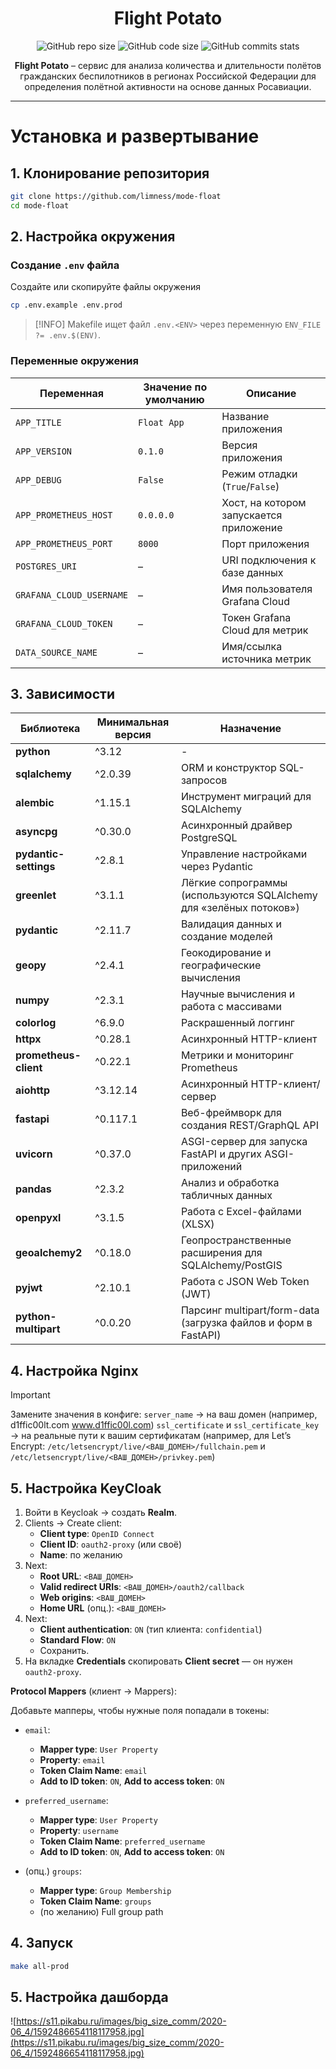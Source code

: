 <h1 align="center">Flight Potato</h1>
<div align="center">
	<img alt="GitHub repo size" src="https://img.shields.io/github/repo-size/limness/mode-float">
	<img alt="GitHub code size" src="https://img.shields.io/github/languages/code-size/limness/mode-float">
	<img alt="GitHub commits stats" src="https://img.shields.io/github/commit-activity/y/limness/mode-float">
</div>
<p align="center">
<strong>Flight Potato</strong> – сервис для анализа количества и длительности полётов гражданских беспилотников в 
регионах Российской Федерации для определения полётной активности на основе данных Росавиации.
</p>

--- 

# Установка и развертывание
## 1. Клонирование репозитория

```bash
git clone https://github.com/limness/mode-float
cd mode-float
```
## 2. Настройка окружения
### Создание `.env` файла
Создайте или скопируйте файлы окружения

```bash
cp .env.example .env.prod
```

> [!INFO]
> Makefile ищет файл `.env.<ENV>` через переменную `ENV_FILE ?= .env.$(ENV)`.

### Переменные окружения
| Переменная               | Значение по умолчанию | Описание                                |
|--------------------------|-----------------------|-----------------------------------------|
| `APP_TITLE`              | `Float App`           | Название приложения                     |
| `APP_VERSION`            | `0.1.0`               | Версия приложения                       |
| `APP_DEBUG`              | `False`               | Режим отладки (`True`/`False`)          |
| `APP_PROMETHEUS_HOST`    | `0.0.0.0`             | Хост, на котором запускается приложение |
| `APP_PROMETHEUS_PORT`    | `8000`                | Порт приложения                         |
| `POSTGRES_URI`           | –                     | URI подключения к базе данных           |
| `GRAFANA_CLOUD_USERNAME` | –                     | Имя пользователя Grafana Cloud          |
| `GRAFANA_CLOUD_TOKEN`    | –                     | Токен Grafana Cloud для метрик          |
| `DATA_SOURCE_NAME`       | –                     | Имя/ссылка источника метрик             |

## 3. Зависимости
| Библиотека            | Минимальная версия | Назначение                                                         |
|-----------------------|--------------------|--------------------------------------------------------------------|
| **python**            | ^3.12              | -                                                                  |
| **sqlalchemy**        | ^2.0.39            | ORM и конструктор SQL-запросов                                     |
| **alembic**           | ^1.15.1            | Инструмент миграций для SQLAlchemy                                 |
| **asyncpg**           | ^0.30.0            | Асинхронный драйвер PostgreSQL                                     |
| **pydantic-settings** | ^2.8.1             | Управление настройками через Pydantic                              |
| **greenlet**          | ^3.1.1             | Лёгкие сопрограммы (используются SQLAlchemy для «зелёных потоков») |
| **pydantic**          | ^2.11.7            | Валидация данных и создание моделей                                |
| **geopy**             | ^2.4.1             | Геокодирование и географические вычисления                         |
| **numpy**             | ^2.3.1             | Научные вычисления и работа с массивами                            |
| **colorlog**          | ^6.9.0             | Раскрашенный логгинг                                               |
| **httpx**             | ^0.28.1            | Асинхронный HTTP-клиент                                            |
| **prometheus-client** | ^0.22.1            | Метрики и мониторинг Prometheus                                    |
| **aiohttp**           | ^3.12.14           | Асинхронный HTTP-клиент/сервер                                     |
| **fastapi**           | ^0.117.1           | Веб-фреймворк для создания REST/GraphQL API                        |
| **uvicorn**           | ^0.37.0            | ASGI-сервер для запуска FastAPI и других ASGI-приложений           |
| **pandas**            | ^2.3.2             | Анализ и обработка табличных данных                                |
| **openpyxl**          | ^3.1.5             | Работа с Excel-файлами (XLSX)                                      |
| **geoalchemy2**       | ^0.18.0            | Геопространственные расширения для SQLAlchemy/PostGIS              |
| **pyjwt**             | ^2.10.1            | Работа с JSON Web Token (JWT)                                      |
| **python-multipart**  | ^0.0.20            | Парсинг multipart/form-data (загрузка файлов и форм в FastAPI)     |
## 4. Настройка Nginx

> [!IMPORTANT]
> Замените значения в конфиге:
> `server_name` → на ваш домен (например, d1ffic00lt.com www.d1ffic00l.com)
> `ssl_certificate` и `ssl_certificate_key` → на реальные пути к вашим сертификатам
(например, для Let’s Encrypt:
`/etc/letsencrypt/live/<ВАШ_ДОМЕН>/fullchain.pem` и
`/etc/letsencrypt/live/<ВАШ_ДОМЕН>/privkey.pem`)

## 5. Настройка KeyCloak

1. Войти в Keycloak → создать **Realm**.
2. Clients → Create client:
   * **Client type**: `OpenID Connect`
   * **Client ID**: `oauth2-proxy` (или своё)
   * **Name**: по желанию
3. Next:
   * **Root URL**: `<ВАШ_ДОМЕН>`
   * **Valid redirect URIs**: `<ВАШ_ДОМЕН>/oauth2/callback`
   * **Web origins**: `<ВАШ_ДОМЕН>`
   * **Home URL** (опц.): `<ВАШ_ДОМЕН>`
4. Next:
   * **Client authentication**: `ON` (тип клиента: `confidential`)
   * **Standard Flow**: `ON`
   * Сохранить.
5. На вкладке **Credentials** скопировать **Client secret** — он нужен `oauth2-proxy`.

**Protocol Mappers** (клиент → Mappers):

Добавьте мапперы, чтобы нужные поля попадали в токены:

  * `email`:

    * **Mapper type**: `User Property`
    * **Property**: `email`
    * **Token Claim Name**: `email`
    * **Add to ID token**: `ON`, **Add to access token**: `ON`
  * `preferred_username`:

    * **Mapper type**: `User Property`
    * **Property**: `username`
    * **Token Claim Name**: `preferred_username`
    * **Add to ID token**: `ON`, **Add to access token**: `ON`
  * (опц.) `groups`:

    * **Mapper type**: `Group Membership`
    * **Token Claim Name**: `groups`
    * (по желанию) Full group path

## 4. Запуск 

```bash
make all-prod
```

## 5. Настройка дашборда

![https://s11.pikabu.ru/images/big_size_comm/2020-06_4/1592486654118117958.jpg](https://s11.pikabu.ru/images/big_size_comm/2020-06_4/1592486654118117958.jpg)